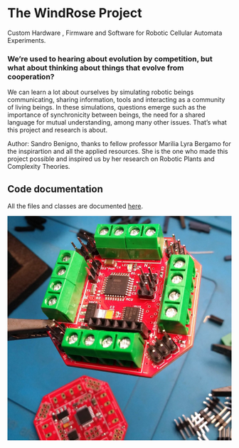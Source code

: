 # The WindRose Project
Custom Hardware , Firmware and Software for Robotic Cellular Automata Experiments.

### We’re used to hearing about evolution by competition, but what about thinking about things that evolve from cooperation?
<p>We can learn a lot about ourselves by simulating robotic beings communicating, sharing information, tools and interacting as a community of living beings. In these simulations, questions emerge such as the importance of synchronicity between beings, the need for a shared language for mutual understanding, among many other issues. That’s what this project and research is about.</p>

<p>Author: Sandro Benigno, thanks to fellow professor Marilia Lyra Bergamo for the inspirartion and all the applied resources. 
She is the one who made this project possible and inspired us by her research on Robotic Plants and Complexity Theories.</p>

## Code documentation
All the files and classes are documented <a target="_blank" rel="noopener noreferrer" href="https://sandrobenigno.github.io/WindRose/html/index.html">here</a>.

<p><img src="docs/images/wr_board.jpg"></p>
